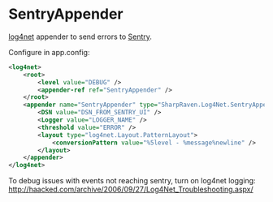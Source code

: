 SentryAppender
=============

[log4net](http://logging.apache.org/log4net/) appender to send errors to [Sentry](http://www.getsentry.com/).

Configure in app.config:

```xml
<log4net>
	<root>
		<level value="DEBUG" />
		<appender-ref ref="SentryAppender" />
	</root>
	<appender name="SentryAppender" type="SharpRaven.Log4Net.SentryAppender, SharpRaven.Log4Net">
		<DSN value="DSN_FROM_SENTRY_UI" />
		<Logger value="LOGGER_NAME" />
		<threshold value="ERROR" />
		<layout type="log4net.Layout.PatternLayout">
			<conversionPattern value="%5level - %message%newline" />
		</layout>
	</appender>
</log4net>
```

To debug issues with events not reaching sentry, turn on log4net logging: http://haacked.com/archive/2006/09/27/Log4Net_Troubleshooting.aspx/
